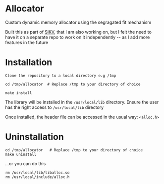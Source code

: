 # Allocator 
Custom dynamic memory allocator using the segragated fit mechanism

Built this as part of [SiKV](https://github.com/misachi/SiKV), that I am also working on, but I felt the need to have it on a separate repo to work on it independently -- as I add more features in the future

# Installation
```
Clone the repository to a local directory e.g /tmp

cd /tmp/allocator  # Replace /tmp to your directory of choice

make install
```

The library will be installed in the `/usr/local/lib` directory. Ensure the user has the right access to `/usr/local/lib` directory

Once installed, the header file can be accessed in the usual way: `<alloc.h>`

# Uninstallation
```
cd /tmp/allocator   # Replace /tmp to your directory of choice
make uninstall
```
...or you can do this

```
rm /usr/local/lib/liballoc.so
rm /usr/local/include/alloc.h
```

